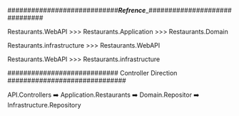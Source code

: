 ﻿############################___Refrence____##############################


Restaurants.WebAPI >>> Restaurants.Application >>> Restaurants.Domain

Restaurants.infrastructure >>> Restaurants.WebAPI

Restaurants.WebAPI >>> Restaurants.infrastructure

############################ Controller Direction ##############################

API.Controllers ➡️  Application.Restaurants ➡️ Domain.Repositor ➡️ Infrastructure.Repository